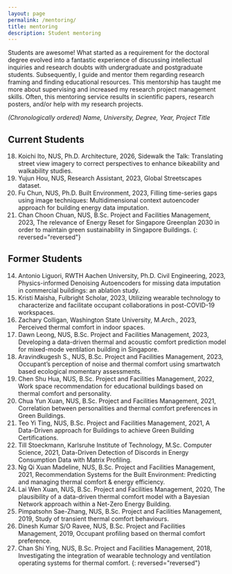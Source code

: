 ```yaml
---
layout: page
permalink: /mentoring/
title: mentoring
description: Student mentoring
---
```


Students are awesome! What started as a requirement for the doctoral degree evolved into a fantastic experience of discussing intellectual inquiries and research doubts with undergraduate and postgraduate students. Subsequently, I guide and mentor them regarding research framing and finding educational resources. This mentorship has taught me more about supervising and increased my research project management skills. Often, this mentoring service results in scientific papers, research posters, and/or help with my research projects.

_(Chronologically ordered) Name, University, Degree, Year, Project Title_

## Current Students
18. Koichi Ito, NUS, Ph.D. Architecture, 2026, Sidewalk the Talk: Translating street view imagery to correct perspectives to enhance bikeability and walkability studies.
17. Yujun Hou, NUS, Research Assistant, 2023, Global Streetscapes dataset.
16. Fu Chun, NUS, Ph.D. Built Environment, 2023, Filling time-series gaps using image techniques: Multidimensional context autoencoder approach for building energy data imputation.
15. Chan Choon Chuan, NUS, B.Sc. Project and Facilities Management, 2023, The relevance of Energy Reset for Singapore Greenplan 2030 in order to maintain green sustainability in Singapore Buildings.
{: reversed="reversed"}

## Former Students
14. Antonio Liguori, RWTH Aachen University, Ph.D. Civil Engineering, 2023, Physics-informed Denoising Autoencoders for missing data imputation in commercial buildings: an ablation study.
13. Kristi Maisha, Fulbright Scholar, 2023, Utilizing wearable technology to characterize and facilitate occupant collaborations in post-COVID-19 workspaces.
12. Zachary Colligan, Washington State University, M.Arch., 2023, Perceived thermal comfort in indoor spaces.
11. Dawn Leong, NUS, B.Sc. Project and Facilities Management, 2023, Developing a data-driven thermal and acoustic comfort prediction model for mixed-mode ventilation building in Singapore.
10. Aravindkugesh S., NUS, B.Sc. Project and Facilities Management, 2023, Occupant’s perception of noise and thermal comfort using smartwatch based ecological momentary assessments.
9. Chen Shu Hua, NUS, B.Sc. Project and Facilities Management, 2022, Work space recommendation for educational buildings based on thermal comfort and personality.
8. Chua Yun Xuan, NUS, B.Sc. Project and Facilities Management, 2021, Correlation between personalities and thermal comfort preferences in Green Buildings.
7. Teo Yi Ting, NUS, B.Sc. Project and Facilities Management, 2021, A Data-Driven approach for Buildings to achieve Green Building Certifications.
6. Till Stoeckmann, Karlsruhe Institute of Technology, M.Sc. Computer Science, 2021, Data-Driven Detection of Discords in Energy Consumption Data with Matrix Profiling.
5. Ng Qi Xuan Madeline, NUS, B.Sc. Project and Facilities Management, 2021, Recommendation Systems for the Built Environment: Predicting and managing thermal comfort & energy efficiency.
4. Lai Wen Xuan, NUS, B.Sc. Project and Facilities Management, 2020, The plausibility of a data-driven thermal comfort model with a Bayesian Network approach within a Net-Zero Energy Building.
3. Pimpatsohn Sae-Zhang, NUS, B.Sc. Project and Facilities Management, 2019, Study of transient thermal comfort behaviours.
2. Dinesh Kumar S/O Ravee, NUS, B.Sc. Project and Facilities Management, 2019, Occupant profiling based on thermal comfort preference.
1. Chan Shi Ying, NUS, B.Sc. Project and Facilities Management, 2018, Investigating the integration of wearable technology and ventilation operating systems for thermal comfort.
{: reversed="reversed"}

